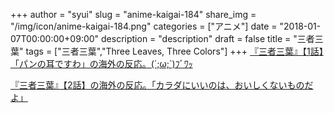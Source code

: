 +++
author = "syui"
slug = "anime-kaigai-184"
share_img = "/img/icon/anime-kaigai-184.png"
categories = ["アニメ"]
date = "2018-01-07T00:00:00+09:00"
description = "description"
draft = false
title = "三者三葉"
tags = ["三者三葉","Three Leaves, Three Colors"]
+++
<a href="http://gate-world.com/sansha-1-2044" rel="nofollow" target="_blank" title="『三者三葉』【1話】「パンの耳ですわ」の海外の反応。(´;ω;`)ﾌﾞﾜｯ">『三者三葉』【1話】「パンの耳ですわ」の海外の反応。(´;ω;`)ﾌﾞﾜｯ</a>

<a href="http://gate-world.com/sansha-2-2409" rel="nofollow" target="_blank" title=" 『三者三葉』【2話】の海外の反応。「カラダにいいのは、おいしくないものだよ」"> 『三者三葉』【2話】の海外の反応。「カラダにいいのは、おいしくないものだよ」</a>
